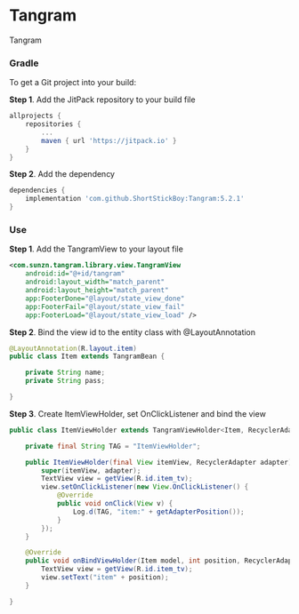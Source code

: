 # Tangram
Tangram

### Gradle

To get a Git project into your build:

**Step 1**. Add the JitPack repository to your build file

```groovy
allprojects {
    repositories {
        ...
        maven { url 'https://jitpack.io' }
    }
}
```

**Step 2**. Add the dependency

```groovy
dependencies {
    implementation 'com.github.ShortStickBoy:Tangram:5.2.1'
}
```

### Use

**Step 1**. Add the TangramView to your layout file

```xml
<com.sunzn.tangram.library.view.TangramView
    android:id="@+id/tangram"
    android:layout_width="match_parent"
    android:layout_height="match_parent"
    app:FooterDone="@layout/state_view_done"
    app:FooterFail="@layout/state_view_fail"
    app:FooterLoad="@layout/state_view_load" />
```

**Step 2**. Bind the view id to the entity class with @LayoutAnnotation

```java
@LayoutAnnotation(R.layout.item)
public class Item extends TangramBean {

    private String name;
    private String pass;

}
```

**Step 3**. Create ItemViewHolder, set OnClickListener and bind the view

```java
public class ItemViewHolder extends TangramViewHolder<Item, RecyclerAdapter> {

    private final String TAG = "ItemViewHolder";

    public ItemViewHolder(final View itemView, RecyclerAdapter adapter) {
        super(itemView, adapter);
        TextView view = getView(R.id.item_tv);
        view.setOnClickListener(new View.OnClickListener() {
            @Override
            public void onClick(View v) {
                Log.d(TAG, "item:" + getAdapterPosition());
            }
        });
    }

    @Override
    public void onBindViewHolder(Item model, int position, RecyclerAdapter adapter) {
        TextView view = getView(R.id.item_tv);
        view.setText("item" + position);
    }

}
```